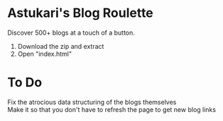 # Astukari's Blog Roulette
Discover 500+ blogs at a touch of a button.
1. Download the zip and extract
2. Open "index.html"

# To Do
Fix the atrocious data structuring of the blogs themselves\
Make it so that you don't have to refresh the page to get new blog links

